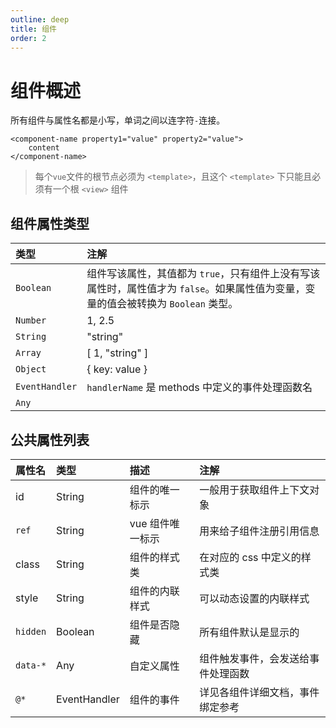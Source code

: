 ```yaml
---
outline: deep
title: 组件
order: 2
---
```


# 组件概述

所有组件与属性名都是小写，单词之间以连字符`-`连接。

```vue
<component-name property1="value" property2="value">
    content
</component-name>
```

> 每个`vue`文件的根节点必须为 `<template>`，且这个 `<template>` 下只能且必须有一个根 `<view>` 组件

## 组件属性类型

| 类型           | 注解                                                                                                                               |
| :------------- | :--------------------------------------------------------------------------------------------------------------------------------- |
| `Boolean`      | 组件写该属性，其值都为 `true`，只有组件上没有写该属性时，属性值才为 `false`。如果属性值为变量，变量的值会被转换为 `Boolean` 类型。 |
| `Number`       | 1, 2.5                                                                                                                             |
| `String`       | "string"                                                                                                                           |
| `Array`        | [ 1, "string" ]                                                                                                                    |
| `Object`       | { key: value }                                                                                                                     |
| `EventHandler` | `handlerName` 是 methods 中定义的事件处理函数名                                                                                    |
| `Any`          |                                                                                                                                    |

## 公共属性列表

| 属性名   | 类型         | 描述             | 注解                               |
| :------- | :----------- | :--------------- | :--------------------------------- |
| id       | String       | 组件的唯一标示   | 一般用于获取组件上下文对象         |
| `ref`    | String       | vue 组件唯一标示 | 用来给子组件注册引用信息           |
| class    | String       | 组件的样式类     | 在对应的 css 中定义的样式类        |
| style    | String       | 组件的内联样式   | 可以动态设置的内联样式             |
| `hidden` | Boolean      | 组件是否隐藏     | 所有组件默认是显示的               |
| `data-*` | Any          | 自定义属性       | 组件触发事件，会发送给事件处理函数 |
| `@*`     | EventHandler | 组件的事件       | 详见各组件详细文档，事件绑定参考   |
